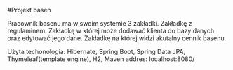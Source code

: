 #Projekt basen

Pracownik basenu ma w swoim systemie 3 zakładki.
Zakładkę z regulaminem.
Zakładkę w której może dodawać klienta do bazy danych oraz edytować jego dane.
Zakładkę na której 	widzi akutalny cennik basenu.

Użyta techonologia: Hibernate, Spring Boot, Spring Data JPA, Thymeleaf(template engine), H2, Maven
addres: localhost:8080/


